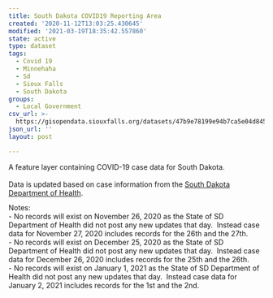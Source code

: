 ```yaml
---
title: South Dakota COVID19 Reporting Area
created: '2020-11-12T13:03:25.430645'
modified: '2021-03-19T18:35:42.557860'
state: active
type: dataset
tags:
  - Covid 19
  - Minnehaha
  - Sd
  - Sioux Falls
  - South Dakota
groups:
  - Local Government
csv_url: >-
  https://gisopendata.siouxfalls.org/datasets/47b9e78199e94b7ca5e04d845cb35df1_0.csv?outSR=%7B%22latestWkid%22%3A3857%2C%22wkid%22%3A102100%7D
json_url: ''
layout: post

---
```

<p style='margin-top:0px; margin-bottom:0.75rem; max-width:100%;'><span style='max-width:100%; display:inherit;'>A feature layer containing COVID-19 case data for South Dakota.</span><span style='max-width:100%; display:inherit;'><br /></span><span style='max-width:100%; display:inherit;'>Data is updated based on case information from the <a href='https://doh.sd.gov/news/Coronavirus.aspx' rel='nofollow ugc' target='_blank'>South Dakota Department of Health</a>.<br /></span></p><div><div>Notes: </div><div>- No records will exist on November 26, 2020 as the State of SD Department of Health did not post any new updates that day.  Instead case data for November 27, 2020 includes records for the 26th and the 27th.</div><div>- No records will exist on December 25, 2020 as the State of SD Department of Health did not post any new updates that day.  Instead case data for December 26, 2020 includes records for the 25th and the 26th. </div></div><div>- No records will exist on January 1, 2021 as the State of SD Department of Health did not post any new updates that day.  Instead case data for January 2, 2021 includes records for the 1st and the 2nd. <br /></div>
